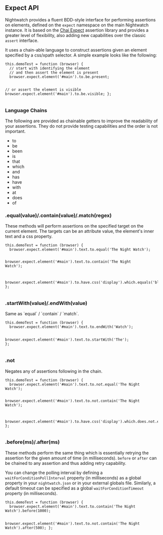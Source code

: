 ## Expect API

Nightwatch provides a fluent BDD-style interface for performing assertions on elements, defined on the <code>expect</code> namespace on the main Nightwatch instance. It is based on the <a href="https://chaijs.com/api/bdd/" target="_blank">Chai Expect</a> assertion library and provides a greater level of flexibility, also adding new capabilities over the classic <code>assert</code> interface.

It uses a chain-able language to construct assertions given an element specified by a css/xpath selector. A simple example looks like the following:

<div class="sample-test">
<pre class="line-numbers" data-language="javascript"><code class="language-javascript">this.demoTest = function (browser) {
  // start with identifying the element
  // and then assert the element is present
  browser.expect.element('#main').to.be.present;

  // or assert the element is visible
  browser.expect.element('#main').to.be.visible;
};</code></pre></div>

<div class="apimethod">
<h3 id="expect-chains">Language Chains</h3>
The following are provided as chainable getters to improve the readability of your assertions. They do not provide testing capabilities and the order is not important.
</div>

- to
- be
- been
- is
- that
- which
- and
- has
- have
- with
- at
- does
- of

<div class="apimethod">
<h3 id="expect-matchers">.equal(value)/.contain(value)/.match(regex)</h3>
<p>These methods will perform assertions on the specified target on the current element. The targets can be an attribute value, the element's inner text and a css property.</p>

<div class="sample-test">
<pre class="line-numbers" data-language="javascript"><code class="language-javascript">this.demoTest = function (browser) {
  browser.expect.element('#main').text.to.equal('The Night Watch');

  browser.expect.element('#main').text.to.contain('The Night Watch');

  browser.expect.element('#main').to.have.css('display').which.equals('block');
};</code></pre>
</div>
</div>

<div class="apimethod">
<h3 id="expect-startend">.startWith(value)/.endWith(value)</h3>

<p>Same as `equal` / `contain` / `match`.</p>

<div class="sample-test">
<pre class="line-numbers" data-language="javascript"><code class="language-javascript">this.demoTest = function (browser) {
  browser.expect.element('#main').text.to.endWith('Watch');

  browser.expect.element('#main').text.to.startWith('The');
};</code></pre>
  </div>
</div>

<div class="apimethod">
  <h3 id="expect-negation">.not</h3>
  <p>Negates any of assertions following in the chain.</p>
  
  <div class="sample-test">
<pre class="line-numbers" data-language="javascript"><code class="language-javascript">this.demoTest = function (browser) {
  browser.expect.element('#main').text.to.not.equal('The Night Watch');

  browser.expect.element('#main').text.to.not.contain('The Night Watch');

  browser.expect.element('#main').to.have.css('display').which.does.not.equal('block');
};</code></pre>
  </div>
</div>

<div class="apimethod">
  <h3 id="expect-before">.before(ms)/.after(ms)</h3>
  <p>These methods perform the same thing which is essentially retrying the assertion for the given amount of time (in milliseconds). <code>before</code> or <code>after</code> can be chained to any assertion and thus adding retry capability.</p>

  <p>You can change the polling interval by defining a <code>waitForConditionPollInterval</code> property (in milliseconds) as a global property in your <code>nightwatch.json</code> or in your external globals file.
  Similarly, a default timeout can be specified as a global <code>waitForConditionTimeout</code> property (in milliseconds).</p>
  
<div class="sample-test">
<pre data-language="javascript"><code class="language-javascript">this.demoTest = function (browser) {
  browser.expect.element('#main').text.to.contain('The Night Watch').before(1000);

  browser.expect.element('#main').text.to.not.contain('The Night Watch').after(500);
};</code></pre>
  </div>
</div>
